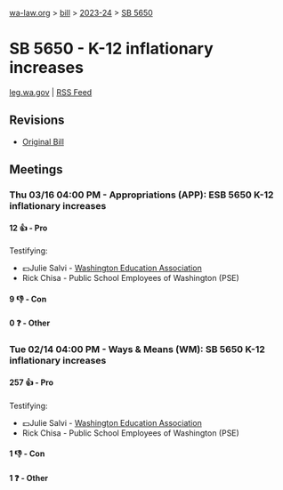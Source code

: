[wa-law.org](/) > [bill](/bill/) > [2023-24](/bill/2023-24/) > [SB 5650](/bill/2023-24/sb/5650/)

# SB 5650 - K-12 inflationary increases
[leg.wa.gov](https://app.leg.wa.gov/billsummary?BillNumber=5650&Year=2023&Initiative=false) | [RSS Feed](./rss.xml)

## Revisions
* [Original Bill](1/)

## Meetings
### Thu 03/16 04:00 PM - Appropriations (APP): ESB 5650 K-12 inflationary increases
#### 12 👍 - Pro
Testifying:
* 💵Julie Salvi - [Washington Education Association](/org/washington_education_association/)
* Rick Chisa - Public School Employees of Washington (PSE)

#### 9 👎 - Con

#### 0 ❓ - Other

### Tue 02/14 04:00 PM - Ways & Means (WM): SB 5650 K-12 inflationary increases
#### 257 👍 - Pro
Testifying:
* 💵Julie Salvi - [Washington Education Association](/org/washington_education_association/)
* Rick Chisa - Public School Employees of Washington (PSE)

#### 1 👎 - Con

#### 1 ❓ - Other
